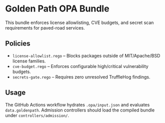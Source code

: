# Golden Path OPA Bundle

This bundle enforces license allowlisting, CVE budgets, and secret scan requirements for paved-road services.

## Policies

- `license-allowlist.rego` – Blocks packages outside of MIT/Apache/BSD license families.
- `cve-budget.rego` – Enforces configurable high/critical vulnerability budgets.
- `secrets-gate.rego` – Requires zero unresolved TruffleHog findings.

## Usage

The GitHub Actions workflow hydrates `.opa/input.json` and evaluates `data.goldenpath`. Admission controllers should load the compiled bundle under `controllers/admission/`.
